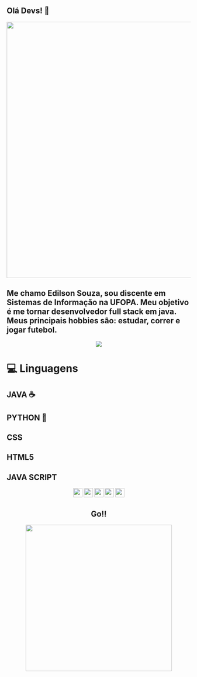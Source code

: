 ##  Olá Devs! 👋 

<div align="center">
<img src="https://www.otempo.com.br/image/contentid/policy:1.2849859:1681426568/codigo-do-programa-de-computador-jpg.jpg?f=3x2&w=1224" width="700px" />
</div>



## Me chamo Edilson Souza, sou discente em Sistemas de Informação na UFOPA. Meu objetivo é me tornar desenvolvedor full stack em java. Meus principais hobbies são: estudar, correr e jogar futebol.



<p align="center">
  <a href="https://www.instagram.com/_edi_developer_full_stack_?igsh=MWgwajRtZ3VtdXg2Ng%3D%3D&utm_source=qr" alt="Instagram">
  <img src="https://img.shields.io/badge/-Instagram-DF0174?style=for-the-badge&logo=instagram&logoColor=white&link=https://www.instagram.com/keidsondesigner/"/></a>
  


# 💻 Linguagens 
## JAVA ☕
## PYTHON 🐍
## CSS
## HTML5
## JAVA SCRIPT
<p align="center">


  
 <img src="https://img.shields.io/badge/-JAVA-CB3837?style=flat-square&logo=java&logoColor=white" height="25"/>
 <img src="https://encrypted-tbn0.gstatic.com/images?q=tbn:ANd9GcTVjF6c1HA_0vpdM2HGHSE7sqLh3fc72MilIGuSlKCr1g&s" height="25"/>
 <img src="https://www.htmlecsspro.com/uploads/images/2018/03/aplicando-estilos-css-1521410533.png" height="25"/>
 <img src="https://www.tshirtgeek.com.br/wp-content/uploads/2021/03/com001.jpg" height="25"/> 
  <img src="https://upload.wikimedia.org/wikipedia/commons/thumb/9/99/Unofficial_JavaScript_logo_2.svg/1200px-Unofficial_JavaScript_logo_2.svg.png" height="25"/> 



</p>



<div align="center">
<h2>Go!!</h2>
<img src="https://media.giphy.com/media/LmNwrBhejkK9EFP504/giphy.gif" width="400px" />
</div>


